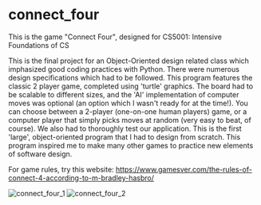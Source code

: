 # connect_four
This is the game "Connect Four", designed for CS5001: Intensive Foundations of CS

This is the final project for an Object-Oriented design related class which imphasized good coding practices with Python. There were numerous design specifications which had to be followed. This program features the classic 2 player game, completed using 'turtle' graphics. The board had to be scalable to different sizes, and the 'AI' implementation of computer moves was optional (an option which I wasn't ready for at the time!). You can choose between a 2-player (one-on-one human players) game, or a computer player that simply picks moves at random (very easy to beat, of course). We also had to thoroughly test our application. This is the first 'large', object-oriented program that I had to design from scratch. This program inspired me to make many other games to practice new elements of software design.

For game rules, try this website: https://www.gamesver.com/the-rules-of-connect-4-according-to-m-bradley-hasbro/

![connect_four_1](https://user-images.githubusercontent.com/53150782/193940949-ae1d4df5-952e-4f90-92d0-0a753f6c5b78.PNG)
![connect_four_2](https://user-images.githubusercontent.com/53150782/193940966-350d264f-4220-4dac-915f-afc1df13dcb7.PNG)

